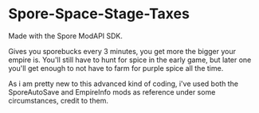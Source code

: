 # Spore-Space-Stage-Taxes

Made with the Spore ModAPI SDK.

Gives you sporebucks every 3 minutes, you get more the bigger your empire is.
You'll still have to hunt for spice in the early game, but later one you'll get enough to not have to farm for purple spice all the time.

As i am pretty new to this advanced kind of coding, i've used both the SporeAutoSave and EmpireInfo mods as reference under some circumstances, credit to them.
